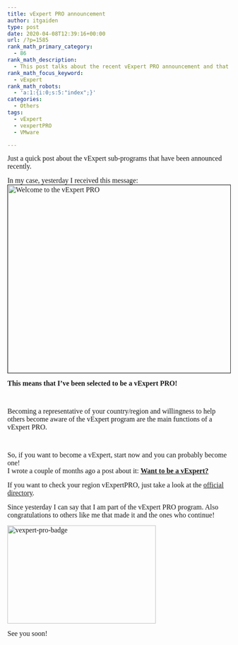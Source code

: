 ```yaml
---
title: vExpert PRO announcement
author: itgaiden
type: post
date: 2020-04-08T12:39:16+00:00
url: /?p=1585
rank_math_primary_category:
  - 86
rank_math_description:
  - This post talks about the recent vExpert PRO announcement and that the author has been selected for his country.
rank_math_focus_keyword:
  - vExpert
rank_math_robots:
  - 'a:1:{i:0;s:5:"index";}'
categories:
  - Others
tags:
  - vExpert
  - vexpertPRO
  - VMware

---
```

<span style="font-family: Nunito; font-size: 16px;">Just a quick post about the vExpert sub-programs that have been announced recently.<br /> </span>

<span style="font-size: 16px;"><span style="font-family: Nunito;">In my case, yesterday I received this message:</span><span style="font-family: Nunito;"><img loading="lazy" class="alignnone wp-image-1588 size-full" style="border-style: solid; border-width: 1px;" src="http://wp.docker.localhost:8000/wp-content/uploads/2020/04/Welcome-to-the-vExpert-PRO.png" alt="Welcome to the vExpert PRO" width="809" height="425" srcset="http://wp.docker.localhost:8000/wp-content/uploads/2020/04/Welcome-to-the-vExpert-PRO.png 809w, http://wp.docker.localhost:8000/wp-content/uploads/2020/04/Welcome-to-the-vExpert-PRO-300x158.png 300w, http://wp.docker.localhost:8000/wp-content/uploads/2020/04/Welcome-to-the-vExpert-PRO-768x403.png 768w" sizes="(max-width: 809px) 100vw, 809px" /></span></span>

<span style="font-size: 16px;"><strong><span style="font-family: Nunito;">This means that I&#8217;ve been selected to be a vExpert PRO!</span></strong></span>



&nbsp;

<span style="font-family: Nunito; font-size: 16px;">Becoming a representative of your country/region and willingness to help others become aware of the vExpert program are the main functions of a vExpert PRO.</span>

&nbsp;

<span style="font-size: 16px;"><span style="font-family: Nunito;">So, if you want to become a vExpert, start now and you can probably become one!<br /> </span><span style="font-family: Nunito;">I wrote a couple of months ago a post about it: <a href="http://www.itgaiden.com/being-a-vexpert/"><span style="text-decoration: underline;"><strong>Want to be a vExpert?</strong></span></a></span></span>

<span style="font-family: Nunito; font-size: 16px;">If you want to check your region vExpertPRO, just take a look at the <span style="text-decoration: underline;"><a href="https://vexpert.vmware.com/directory/pro">official directory</a></span>.</span>

<span style="font-family: Nunito; font-size: 16px;">Since yesterday I can say that I am part of the vExpert PRO program. Also congratulations to others like me that made it and the ones who continue!<br /> </span>

<span style="font-family: Nunito; font-size: 16px;"><img loading="lazy" class="alignnone wp-image-1586" src="http://wp.docker.localhost:8000/wp-content/uploads/2020/04/vexpert-pro-badge-300x198.jpg" alt="vexpert-pro-badge" width="336" height="222" srcset="http://wp.docker.localhost:8000/wp-content/uploads/2020/04/vexpert-pro-badge-300x198.jpg 300w, http://wp.docker.localhost:8000/wp-content/uploads/2020/04/vexpert-pro-badge-768x506.jpg 768w, http://wp.docker.localhost:8000/wp-content/uploads/2020/04/vexpert-pro-badge.jpg 1022w" sizes="(max-width: 336px) 100vw, 336px" /></span>

<span style="font-size: 16px; font-family: Nunito;">See you soon!</span>